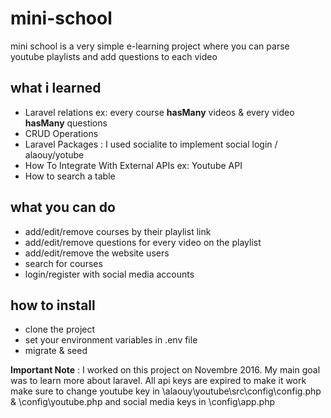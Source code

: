 # mini-school

mini school is a very simple e-learning project where you can parse youtube playlists and add questions to each video 

## what i learned 

  - Laravel relations ex: every course **hasMany** videos & every video **hasMany** questions
  - CRUD Operations
  - Laravel Packages : I used socialite to implement social login / alaouy/yotube
  - How To Integrate With External APIs ex: Youtube API  
  - How to search a table

## what you can do
  - add/edit/remove courses by their playlist link
  - add/edit/remove questions for every video on the playlist
  - add/edit/remove the website users
  - search for courses
  - login/register with social media accounts
## how to install

  - clone the project
  - set your environment variables in .env file
  - migrate & seed

 **Important Note** : I worked on this project on Novembre 2016. My main goal was to learn more about laravel.
All api keys are expired to make it work make sure to change youtube key in \alaouy\youtube\src\config\config.php & \config\youtube.php
and social media keys in \config\app.php
